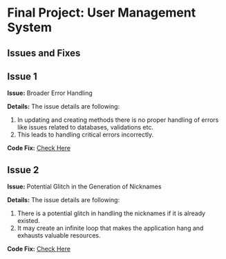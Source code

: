 # Final Project: User Management System 

## Issues and Fixes

## Issue 1

**Issue:** Broader Error Handling

**Details:** The issue details are following:

1.	In updating and creating methods there is no proper handling of errors like issues related to databases, validations etc.
2.	This leads to handling critical errors incorrectly.

**Code Fix:** [Check Here](https://github.com/kaw393939/user_management/commit/79870d5df3a5d1625138e1565f9b69895e1e4e17)

## Issue 2

**Issue:** Potential Glitch in the Generation of Nicknames

**Details:** The issue details are following:

1.	There is a potential glitch in handling the nicknames if it is already existed.
2.	It may create an infinite loop that makes the application hang and exhausts valuable resources.

**Code Fix:** [Check Here](https://github.com/kaw393939/user_management/commit/63b8d12976aa9921cf8d7a36f17536490b16bf5e)
